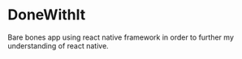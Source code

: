 # DoneWithIt
Bare bones app using react native framework in order to further my understanding of react native.

